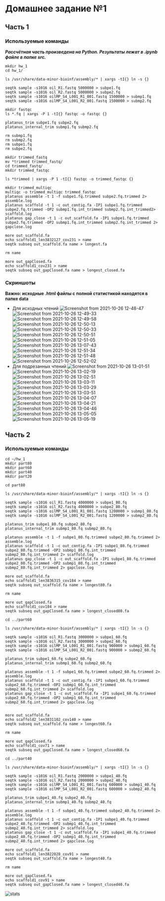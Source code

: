 # Домашнее задание №1
## Часть 1
### Используемые команды
***Рассчётная часть произведена на Python. Результаты лежат в .ipynb файле в папке src.***
```
mkdir hw_1
cd hw_1/

ls /usr/share/data-minor-bioinf/assembly/* | xargs -tI{} ln -s {}

seqtk sample -s1016 oil_R1.fastq 5000000 > subpe1.fq
seqtk sample -s1016 oil_R2.fastq 5000000 > subpe2.fq
seqtk sample -s1016 oilMP_S4_L001_R1_001.fastq 1500000 > submp1.fq
seqtk sample -s1016 oilMP_S4_L001_R2_001.fastq 1500000 > submp2.fq

mkdir fastqc
ls *.fq | xargs -P 1 -tI{} fastqc -o fastqc {}

platanus_trim subpe1.fq subpe2.fq
platanus_internal_trim submp1.fq submp2.fq

rm submp1.fq
rm submp2.fq
rm subpe1.fq
rm subpe2.fq

mkdir trimmed_fastq
mv *trimmed trimmed_fastq/
cd trimmed_fastq/
mkdir trimmed_fastqc

ls *trimmed | xargs -P 1 -tI{} fastqc -o trimmed_fastqc {}

mkdir trimmed_multiqc
multiqc -o trimmed_multiqc trimmed_fastqc
platanus assemble -t 1 -f subpe1.fq.trimmed subpe2.fq.trimmed 2> assemble.log
platanus scaffold -t 1 -c out_contig.fa -IP1 subpe1.fq.trimmed subpe2.fq.trimmed -OP2 submp1.fq.int_trimmed submp2.fq.int_trimmed2> scaffold.log
platanus gap_close -t 1 -c out_scaffold.fa -IP1 subpe1.fq.trimmed subpe2.fq.trimmed -OP2 submp1.fq.int_trimmed submp2.fq.int_trimmed 2> gapclose.log

more out_scaffold.fa
echo scaffold1_len3832127_cov231 > name
seqtk subseq out_scaffold.fa name > longest.fa

rm name

more out_gapClosed.fa
echo scaffold1_cov231 > name
seqtk subseq out_gapClosed.fa name > longest_closed.fa
```
### Скриншоты
**Важно: исходные .html файлы с полной статистикой находятся в папке data**
* Для исходных чтений
![Screenshot from 2021-10-26 12-48-47](https://user-images.githubusercontent.com/60858323/138952006-ec0f7e8e-8e49-4558-8c31-f6548155795c.png)
![Screenshot from 2021-10-26 12-49-33](https://user-images.githubusercontent.com/60858323/138952014-fd6a39e7-c3f9-496c-81e2-beb023f32a9d.png)
![Screenshot from 2021-10-26 12-49-58](https://user-images.githubusercontent.com/60858323/138952015-2c97937f-572f-4bc3-a5a0-99f67a2de463.png)
![Screenshot from 2021-10-26 12-50-13](https://user-images.githubusercontent.com/60858323/138952016-def2c51e-483b-45a6-993b-769bbb279d39.png)
![Screenshot from 2021-10-26 12-50-33](https://user-images.githubusercontent.com/60858323/138952018-93d4af7e-e5f1-4508-afd0-c2f6eda48c62.png)
![Screenshot from 2021-10-26 12-50-51](https://user-images.githubusercontent.com/60858323/138952020-165e7a61-1839-456e-a09f-32608aee2b68.png)
![Screenshot from 2021-10-26 12-51-05](https://user-images.githubusercontent.com/60858323/138952021-cd771bd1-0792-427d-a699-070252435fab.png)
![Screenshot from 2021-10-26 13-07-43](https://user-images.githubusercontent.com/60858323/138953393-d0da755c-8c72-44e9-a678-b6ac4c047354.png)
![Screenshot from 2021-10-26 12-51-34](https://user-images.githubusercontent.com/60858323/138952023-cfe93bb8-3c0c-49ab-8466-7b3d96f0e875.png)
![Screenshot from 2021-10-26 12-51-48](https://user-images.githubusercontent.com/60858323/138952024-f75d10ad-6bfa-4cfb-893f-606367b7421d.png)
![Screenshot from 2021-10-26 12-52-02](https://user-images.githubusercontent.com/60858323/138952025-3b1a6824-b2b4-4477-ae71-de940143bb19.png)
* Для подрезанных чтений
![Screenshot from 2021-10-26 13-01-51](https://user-images.githubusercontent.com/60858323/138953191-98d23f89-8397-4277-8df8-de17e4c1595c.png)
![Screenshot from 2021-10-26 13-02-19](https://user-images.githubusercontent.com/60858323/138953195-be686bec-13e7-4055-8464-0f8982d5d7bb.png)
![Screenshot from 2021-10-26 13-02-51](https://user-images.githubusercontent.com/60858323/138953197-27774255-d5b0-4fd9-9b37-e4dc9ae20ac4.png)
![Screenshot from 2021-10-26 13-03-11](https://user-images.githubusercontent.com/60858323/138953175-5089e512-3e49-47ab-8341-b7494a720c07.png)
![Screenshot from 2021-10-26 13-03-29](https://user-images.githubusercontent.com/60858323/138953179-6635f129-ab0d-4bc2-b01a-36bc00ea0fa5.png)
![Screenshot from 2021-10-26 13-03-51](https://user-images.githubusercontent.com/60858323/138953181-cbbd9ce5-8615-4ebf-8ea8-0dfc143e7f0c.png)
![Screenshot from 2021-10-26 13-04-07](https://user-images.githubusercontent.com/60858323/138953184-6bac0bef-bba0-4edd-9e92-4eb26a97fde6.png)
![Screenshot from 2021-10-26 13-04-21](https://user-images.githubusercontent.com/60858323/138953185-f2dcec02-4b65-4801-aa19-1f48c907f469.png)
![Screenshot from 2021-10-26 13-04-46](https://user-images.githubusercontent.com/60858323/138953186-f988e467-6806-4e77-a25e-1f7b4757d8aa.png)
![Screenshot from 2021-10-26 13-05-05](https://user-images.githubusercontent.com/60858323/138953188-46f9ae3d-c19e-412b-a277-51d2bbbfa601.png)
![Screenshot from 2021-10-26 13-05-19](https://user-images.githubusercontent.com/60858323/138953190-cd1d41f8-1874-4e67-acdc-c003f480028d.png)

## Часть 2
### Используемые команды
```
cd ~/hw_1
mkdir part80
mkdir part60
mkdir part40
mkdir part20

cd part80

ls /usr/share/data-minor-bioinf/assembly/* | xargs -tI{} ln -s {}

seqtk sample -s1016 oil_R1.fastq 4000000 > subpe1_80.fq
seqtk sample -s1016 oil_R2.fastq 4000000 > subpe2_80.fq
seqtk sample -s1016 oilMP_S4_L001_R1_001.fastq 1200000 > submp1_80.fq
seqtk sample -s1016 oilMP_S4_L001_R2_001.fastq 1200000 > submp2_80.fq

platanus_trim subpe1_80.fq subpe2_80.fq
platanus_internal_trim submp1_80.fq submp2_80.fq

platanus assemble -t 1 -f subpe1_80.fq.trimmed subpe2_80.fq.trimmed 2> assemble.log
platanus scaffold -t 1 -c out_contig.fa -IP1 subpe1_80.fq.trimmed subpe2_80.fq.trimmed -OP2 submp1_80.fq.int_trimmed submp2_80.fq.int_trimmed 2> scaffold.log
platanus gap_close -t 1 -c out_scaffold.fa -IP1 subpe1_80.fq.trimmed subpe2_80.fq.trimmed -OP2 submp1_80.fq.int_trimmed submp2_80.fq.int_trimmed 2> gapclose.log

more out_scaffold.fa
echo scaffold1_len3836315_cov184 > name
seqtk subseq out_scaffold.fa name > longest80.fa

rm name

more out_gapClosed.fa
echo scaffold1_cov184 > name
seqtk subseq out_gapClosed.fa name > longest_closed80.fa

cd ../part60

ls /usr/share/data-minor-bioinf/assembly/* | xargs -tI{} ln -s {}

seqtk sample -s1016 oil_R1.fastq 3000000 > subpe1_60.fq
seqtk sample -s1016 oil_R2.fastq 3000000 > subpe2_60.fq
seqtk sample -s1016 oilMP_S4_L001_R1_001.fastq 900000 > submp1_60.fq
seqtk sample -s1016 oilMP_S4_L001_R2_001.fastq 900000 > submp2_60.fq

platanus_trim subpe1_60.fq subpe2_60.fq
platanus_internal_trim submp1_60.fq submp2_60.fq

platanus assemble -t 1 -f subpe1_60.fq.trimmed subpe2_60.fq.trimmed 2> assemble.log
platanus scaffold -t 1 -c out_contig.fa -IP1 subpe1_60.fq.trimmed subpe2_60.fq.trimmed -OP2 submp1_60.fq.int_trimmed submp2_60.fq.int_trimmed 2> scaffold.log
platanus gap_close -t 1 -c out_scaffold.fa -IP1 subpe1_60.fq.trimmed subpe2_60.fq.trimmed -OP2 submp1_60.fq.int_trimmed submp2_60.fq.int_trimmed 2> gapclose.log


more out_scaffold.fa
echo scaffold2_len3831102_cov140 > name
seqtk subseq out_scaffold.fa name > longest60.fa

rm name

more out_gapClosed.fa
echo scaffold1_cov71 > name
seqtk subseq out_gapClosed.fa name > longest_closed60.fa

cd ../part40

ls /usr/share/data-minor-bioinf/assembly/* | xargs -tI{} ln -s {}

seqtk sample -s1016 oil_R1.fastq 2000000 > subpe1_40.fq
seqtk sample -s1016 oil_R2.fastq 2000000 > subpe2_40.fq
seqtk sample -s1016 oilMP_S4_L001_R1_001.fastq 600000 > submp1_40.fq
seqtk sample -s1016 oilMP_S4_L001_R2_001.fastq 600000 > submp2_40.fq

platanus_trim subpe1_40.fq subpe2_40.fq
platanus_internal_trim submp1_40.fq submp2_40.fq

platanus assemble -t 1 -f subpe1_40.fq.trimmed subpe2_40.fq.trimmed 2> assemble.log
platanus scaffold -t 1 -c out_contig.fa -IP1 subpe1_40.fq.trimmed subpe2_40.fq.trimmed -OP2 submp1_40.fq.int_trimmed submp2_40.fq.int_trimmed 2> scaffold.log
platanus gap_close -t 1 -c out_scaffold.fa -IP1 subpe1_40.fq.trimmed subpe2_40.fq.trimmed -OP2 submp1_40.fq.int_trimmed submp2_40.fq.int_trimmed 2> gapclose.log

more out_scaffold.fa
echo scaffold1_len3822028_cov91 > name
seqtk subseq out_scaffold.fa name > longest40.fa

rm name

more out_gapClosed.fa
echo scaffold1_cov91 > name
seqtk subseq out_gapClosed.fa name > longest_closed40.fa
```

![stats](https://user-images.githubusercontent.com/60858323/139141108-d6c2bd05-42a2-4dac-a9d7-e55a4a6c19e6.jpg)
